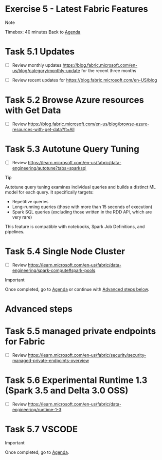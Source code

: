 # Exercise 5 - Latest Fabric Features

> [!NOTE]
> Timebox: 40 minutes
> Back to [Agenda](./../README.md#agenda)


# Task 5.1 Updates
* [ ] Review monthly updates https://blog.fabric.microsoft.com/en-us/blog/category/monthly-update for the recent three months
* [ ] Review recent updates for https://blog.fabric.microsoft.com/en-US/blog 


# Task 5.2 Browse Azure resources with Get Data
* [ ] Review https://blog.fabric.microsoft.com/en-us/blog/browse-azure-resources-with-get-data?ft=All



# Task 5.3 Autotune Query Tuning
* [ ] Review https://learn.microsoft.com/en-us/fabric/data-engineering/autotune?tabs=sparksql

> [!TIP]
> Autotune query tuning examines individual queries and builds a distinct ML model for each query. It specifically targets:
> - Repetitive queries
> - Long-running queries (those with more than 15 seconds of execution)
> - Spark SQL queries (excluding those written in the RDD API, which are very rare)
>
> This feature is compatible with notebooks, Spark Job Definitions, and pipelines.



# Task 5.4 Single Node Cluster
* [ ] Review https://learn.microsoft.com/en-us/fabric/data-engineering/spark-compute#spark-pools


> [!IMPORTANT]
> Once completed, go to [Agenda](./../README.md#agenda) or continue with [Advanced steps below](#advanced-steps).

# Advanced steps

# Task 5.5 managed private endpoints for Fabric
* [ ] Review https://learn.microsoft.com/en-us/fabric/security/security-managed-private-endpoints-overview 


# Task 5.6 Experimental Runtime 1.3 (Spark 3.5 and Delta 3.0 OSS)
* [ ] Review https://learn.microsoft.com/en-us/fabric/data-engineering/runtime-1-3


# Task 5.7 VSCODE


> [!IMPORTANT]
> Once completed, go to [Agenda](./../README.md#clean-up).